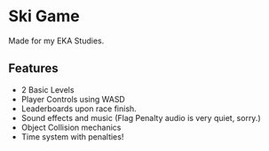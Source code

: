 # Ski Game

Made for my EKA Studies.


## Features

- 2 Basic Levels
- Player Controls using WASD
- Leaderboards upon race finish.
- Sound effects and music (Flag Penalty audio is very quiet, sorry.)
- Object Collision mechanics
- Time system with penalties!
